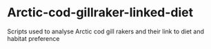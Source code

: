 # Arctic-cod-gillraker-linked-diet
Scripts used to analyse Arctic cod gill rakers and their link to diet and habitat preference
